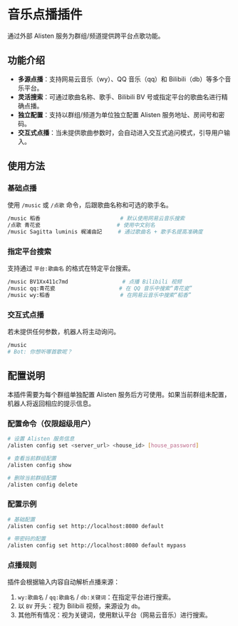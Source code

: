 # 音乐点播插件

通过外部 Alisten 服务为群组/频道提供跨平台点歌功能。

## 功能介绍

- **多源点播**：支持网易云音乐（wy）、QQ 音乐（qq）和 Bilibili（db）等多个音乐平台。
- **灵活搜索**：可通过歌曲名称、歌手、Bilibili BV 号或指定平台的歌曲名进行精确点播。
- **独立配置**：支持以群组/频道为单位独立配置 Alisten 服务地址、房间号和密码。
- **交互式点播**：当未提供歌曲参数时，会自动进入交互式追问模式，引导用户输入。

## 使用方法

### 基础点播

使用 `/music` 或 `/点歌` 命令，后跟歌曲名称和可选的歌手名。

```bash
/music 稻香                         # 默认使用网易云音乐搜索
/点歌 青花瓷                        # 使用中文别名
/music Sagitta luminis 梶浦由記     # 通过歌曲名 + 歌手名提高准确度
```

### 指定平台搜索

支持通过 `平台:歌曲名` 的格式在特定平台搜索。

```bash
/music BV1Xx411c7md                 # 点播 Bilibili 视频
/music qq:青花瓷                    # 在 QQ 音乐中搜索“青花瓷”
/music wy:稻香                      # 在网易云音乐中搜索“稻香”
```

### 交互式点播

若未提供任何参数，机器人将主动询问。

```bash
/music
# Bot: 你想听哪首歌呢？
```

## 配置说明

本插件需要为每个群组单独配置 Alisten 服务后方可使用。如果当前群组未配置，机器人将返回相应的提示信息。

### 配置命令（仅限超级用户）

```bash
# 设置 Alisten 服务信息
/alisten config set <server_url> <house_id> [house_password]

# 查看当前群组配置
/alisten config show

# 删除当前群组配置
/alisten config delete
```

### 配置示例

```bash
# 基础配置
/alisten config set http://localhost:8080 default

# 带密码的配置
/alisten config set http://localhost:8080 default mypass
```

### 点播规则

插件会根据输入内容自动解析点播来源：

1. `wy:歌曲名` / `qq:歌曲名` / `db:关键词`：在指定平台进行搜索。
2. 以 `BV` 开头：视为 Bilibili 视频，来源设为 `db`。
3. 其他所有情况：视为关键词，使用默认平台（网易云音乐）进行搜索。
